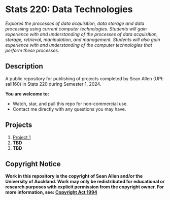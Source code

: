 # Stats 220: Data Technologies

*Explores the processes of data acquisition, data storage and data processing using current computer technologies. Students will gain experience with and understanding of the processes of data acquisition, storage, retrieval, manipulation, and management. Students will also gain experience with and understanding of the computer technologies that perform these processes.*

## Description

A public repository for publishing of projects completed by Sean Allen (UPI: sall160) in Stats 220 during Semester 1, 2024.

**You are welcome to:**
* Watch, star, and pull this repo for non-commercial use.
* Contact me directly with any questions you may have.


## Projects

1. [Project 1](https://github.com/seanallen555/stats220/tree/main/Project1)
2. **TBD**
3. **TBD**

## Copyright Notice

**Work in this repository is the copyright of Sean Allen and/or the University of Auckland. Work may only be redistributed for educational or research purposes with explicit permission from the copyright owner.
For more information, see: [Copyright Act 1994](https://www.legislation.govt.nz/act/public/1994/0143/latest/DLM345634.html)**
